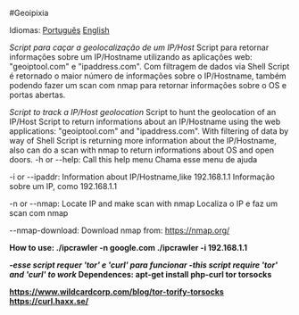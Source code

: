 #Geoipixia

Idiomas:
  <a href="#ptbr">Português</a>
  <a href="#en">English</a>

<a name="ptbr"></a>
  <i>Script para caçar a geolocalização de um IP/Host</i>
Script para retornar informações sobre um IP/Hostname utilizando as aplicações
web: "geoiptool.com" e "ipaddress.com". Com filtragem de dados via Shell Script
é retornado o maior número de informações sobre o IP/Hostname, também
podendo fazer um scan com nmap para retornar informações sobre o OS e portas
abertas.

<a name="en"></a>
<i>Script to track a IP/Host geolocation</i>
Script to hunt the geolocation of an IP/Host Script to return informations about an IP/Hostname using the web applications:  "geoiptool.com" and "ipaddress.com". With filtering of data by way of Shell Script is returning more information about the IP/Hostname, also can do a scan with nmap to return informations about OS and open doors.
-h or --help:
  Call this help menu
  Chama esse menu de ajuda

-i or --ipaddr:
  Information about IP/Hostname,like 192.168.1.1
  Informação sobre um IP, como 192.168.1.1

-n or --nmap:
  Locate IP and make scan with nmap
  Localiza o IP e faz um scan com nmap

--nmap-download:
  Download nmap from: https://nmap.org/

<b>How to use:
  ./ipcrawler -n google.com
  ./ipcrawler -i 192.168.1.1
<b>

<i>
  -esse script requer 'tor' e 'curl' para funcionar
  -this script require 'tor' and 'curl' to work
</i>

<b>
Dependences:
  apt-get install php-curl tor torsocks
</b>

https://www.wildcardcorp.com/blog/tor-torify-torsocks
https://curl.haxx.se/

